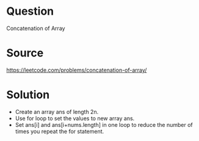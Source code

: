 # Question
Concatenation of Array

# Source
https://leetcode.com/problems/concatenation-of-array/

# Solution
 - Create an array ans of length 2n.
 - Use for loop to set the values to new array ans.
 - Set ans[i] and ans[i+nums.length] in one loop to reduce the number of times you repeat the for statement.
 